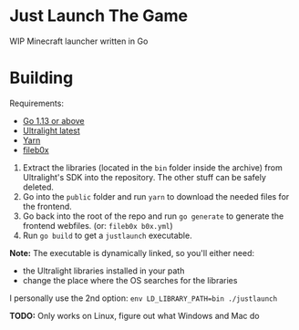 # Just Launch The Game

WIP Minecraft launcher written in Go

# Building

Requirements: 
- [Go 1.13 or above](https://golang.org)
- [Ultralight latest](https://github.com/ultralight-ux/ultralight#getting-the-latest-sdk)
- [Yarn](https://yarnpkg.com)
- [fileb0x](https://github.com/UnnoTed/fileb0x)

1. Extract the libraries (located in the `bin` folder inside the archive) from Ultralight's SDK into the repository. The other stuff can be safely deleted.
2. Go into the `public` folder and run `yarn` to download the needed files for the frontend.
3. Go back into the root of the repo and run `go generate` to generate the frontend webfiles. (or: `fileb0x b0x.yml`)
4. Run `go build` to get a `justlaunch` executable.

**Note:** The executable is dynamically linked, so you'll either need:
- the Ultralight libraries installed in your path
- change the place where the OS searches for the libraries

I personally use the 2nd option: `env LD_LIBRARY_PATH=bin ./justlaunch`

**TODO:** Only works on Linux, figure out what Windows and Mac do



